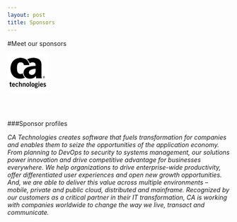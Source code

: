 ```yaml
---
layout: post
title: Sponsors
---
```

#Meet our sponsors


<tr><th><img src="/images/CA_logo.png" class="test" style="float: left;size:100%;"/></th><td style="font-size:7px;"></td></tr><br/>


<br/>
<br/>
<br/>
<br/>
<br/>
<br/>
<br/>

###Sponsor profiles<br/>

<i>CA Technologies creates software that fuels transformation for companies and enables them to seize the opportunities of the application economy. From planning to DevOps to security to systems management, our solutions power innovation and drive competitive advantage for businesses everywhere. We help organizations to drive enterprise-wide productivity, offer differentiated user experiences and open new growth opportunities. And, we are able to deliver this value across multiple environments – mobile, private and public cloud, distributed and mainframe. Recognized by our customers as a critical partner in their IT transformation, CA is working with companies worldwide to change the way we live, transact and communicate.</i>
